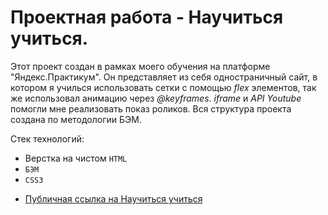 __<h1>Проектная работа - Научиться учиться.</h1>__

Этот проект создан в рамках моего обучения на платформе "Яндекс.Практикум".
Он представляет из себя одностраничный сайт, в котором я училься использовать сетки с помощью *flex* элементов, так же использовал анимацию через *@keyframes*. *iframe* и *API Youtube* помогли мне реализовать показ роликов. Вся структура проекта создана по методологии БЭМ.

Стек технологий: 
- Верстка на чистом `HTML`
- `БЭМ`
- `CSS3`
* [Публичная ссылка на Научиться учиться](https://vladislavserduykov.github.io/how-to-learn/ ) 
